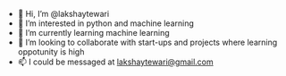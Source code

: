 - 👋 Hi, I’m @lakshaytewari
- 👀 I’m interested in python and machine learning
- 🌱 I’m currently learning machine learning
- 💞️ I’m looking to collaborate with start-ups and projects where learning oppotunity is high
- 📫 I could be messaged at lakshaytewari@gmail.com

<!---
lakshaytewari/lakshaytewari is a ✨ special ✨ repository because its `README.md` (this file) appears on your GitHub profile.
You can click the Preview link to take a look at your changes.
--->

